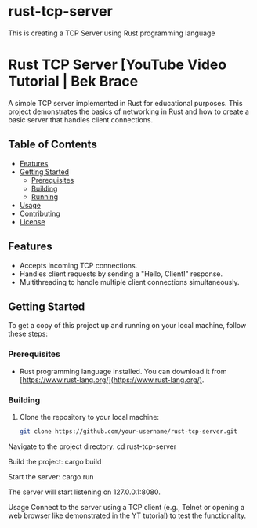 # rust-tcp-server
This is creating a TCP Server using Rust  programming language 
# Rust TCP Server [YouTube Video Tutorial | Bek Brace

A simple TCP server implemented in Rust for educational purposes. This project demonstrates the basics of networking in Rust and how to create a basic server that handles client connections.

## Table of Contents

- [Features](#features)
- [Getting Started](#getting-started)
  - [Prerequisites](#prerequisites)
  - [Building](#building)
  - [Running](#running)
- [Usage](#usage)
- [Contributing](#contributing)
- [License](#license)

## Features

- Accepts incoming TCP connections.
- Handles client requests by sending a "Hello, Client!" response.
- Multithreading to handle multiple client connections simultaneously.

## Getting Started

To get a copy of this project up and running on your local machine, follow these steps:

### Prerequisites

- Rust programming language installed. You can download it from [https://www.rust-lang.org/](https://www.rust-lang.org/).

### Building

1. Clone the repository to your local machine:

   ```bash
   git clone https://github.com/your-username/rust-tcp-server.git

Navigate to the project directory:
cd rust-tcp-server

Build the project:
cargo build

Start the server:
cargo run

The server will start listening on 127.0.0.1:8080.

Usage
Connect to the server using a TCP client (e.g., Telnet or opening a web browser like demonstrated in the YT tutorial) to test the functionality.


